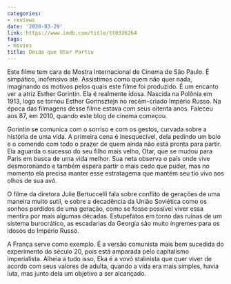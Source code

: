 ```yaml
---
categories:
- reviews
date: '2020-03-29'
link: https://www.imdb.com/title/tt0336264
tags:
- movies
title: Desde que Otar Partiu
---
```


Este filme tem cara de Mostra Internacional de Cinema de São Paulo. É simpático, inofensivo até. Assistimos como quem não quer nada, imaginando os motivos pelos quais este filme foi produzido. É um encanto ver a atriz Esther Gorintin. Ela é realmente idosa. Nascida na Polônia em 1913, logo se tornou Esther Gorinsztejn no recém-criado Império Russo. Na época das filmagens desse filme estava com seus oitenta anos. Faleceu aos 87, em 2010, quando este blog de cinema começou.

Gorintin se comunica com o sorriso e com os gestos, curvada sobre a história de uma vida. A primeira cena é inesquecível, dela pedindo um bolo e o comendo com todo o prazer de quem ainda não está pronta para partir. Ela aguarda o sucesso do seu filho mais velho, Otar, que se mudou para Paris em busca de uma vida melhor. Sua neta observa o país onde vive desmoronando e também espera partir o mais cedo que puder, mas no momento ela precisa manter esse estratagema que mantém seu tio vivo aos olhos de sua avó.

O filme da diretora Julie Bertuccelli fala sobre conflito de gerações de uma maneira muito sutil, e sobre a decadência da União Soviética como os sonhos perdidos de uma geração, como se fosse possível viver essa mentira por mais algumas décadas. Estupefatos em torno das ruínas de um sistema burocrático, as escadarias da Georgia são muito íngremes para os idosos do Império Russo.

A França serve como exemplo. É a versão comunista mais bem sucedida do experimento do século 20, pois está amparada pelo capitalismo imperialista. Alheia a tudo isso, Eka é a vovó stalinista que quer viver de acordo com seus valores de adulta, quando a vida era mais simples, havia luta, mas junto dela um objetivo a ser alcançado.